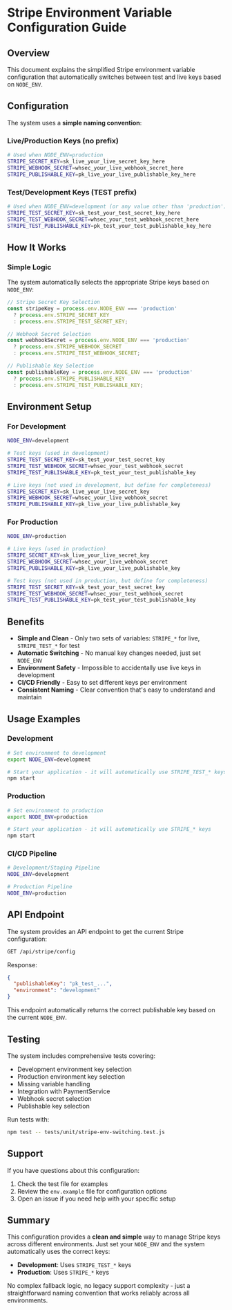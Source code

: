 # Stripe Environment Variable Configuration Guide

## Overview

This document explains the simplified Stripe environment variable configuration that automatically switches between test and live keys based on `NODE_ENV`.

## Configuration

The system uses a **simple naming convention**:

### **Live/Production Keys** (no prefix)
```bash
# Used when NODE_ENV=production
STRIPE_SECRET_KEY=sk_live_your_live_secret_key_here
STRIPE_WEBHOOK_SECRET=whsec_your_live_webhook_secret_here
STRIPE_PUBLISHABLE_KEY=pk_live_your_live_publishable_key_here
```

### **Test/Development Keys** (TEST prefix)
```bash
# Used when NODE_ENV=development (or any value other than 'production')
STRIPE_TEST_SECRET_KEY=sk_test_your_test_secret_key_here
STRIPE_TEST_WEBHOOK_SECRET=whsec_your_test_webhook_secret_here
STRIPE_TEST_PUBLISHABLE_KEY=pk_test_your_test_publishable_key_here
```

## How It Works

### Simple Logic
The system automatically selects the appropriate Stripe keys based on `NODE_ENV`:

```javascript
// Stripe Secret Key Selection
const stripeKey = process.env.NODE_ENV === 'production' 
  ? process.env.STRIPE_SECRET_KEY 
  : process.env.STRIPE_TEST_SECRET_KEY;

// Webhook Secret Selection
const webhookSecret = process.env.NODE_ENV === 'production' 
  ? process.env.STRIPE_WEBHOOK_SECRET 
  : process.env.STRIPE_TEST_WEBHOOK_SECRET;

// Publishable Key Selection
const publishableKey = process.env.NODE_ENV === 'production' 
  ? process.env.STRIPE_PUBLISHABLE_KEY 
  : process.env.STRIPE_TEST_PUBLISHABLE_KEY;
```

## Environment Setup

### For Development
```bash
NODE_ENV=development

# Test keys (used in development)
STRIPE_TEST_SECRET_KEY=sk_test_your_test_secret_key
STRIPE_TEST_WEBHOOK_SECRET=whsec_your_test_webhook_secret
STRIPE_TEST_PUBLISHABLE_KEY=pk_test_your_test_publishable_key

# Live keys (not used in development, but define for completeness)
STRIPE_SECRET_KEY=sk_live_your_live_secret_key
STRIPE_WEBHOOK_SECRET=whsec_your_live_webhook_secret
STRIPE_PUBLISHABLE_KEY=pk_live_your_live_publishable_key
```

### For Production
```bash
NODE_ENV=production

# Live keys (used in production)
STRIPE_SECRET_KEY=sk_live_your_live_secret_key
STRIPE_WEBHOOK_SECRET=whsec_your_live_webhook_secret
STRIPE_PUBLISHABLE_KEY=pk_live_your_live_publishable_key

# Test keys (not used in production, but define for completeness)
STRIPE_TEST_SECRET_KEY=sk_test_your_test_secret_key
STRIPE_TEST_WEBHOOK_SECRET=whsec_your_test_webhook_secret
STRIPE_TEST_PUBLISHABLE_KEY=pk_test_your_test_publishable_key
```

## Benefits

- **Simple and Clean** - Only two sets of variables: `STRIPE_*` for live, `STRIPE_TEST_*` for test
- **Automatic Switching** - No manual key changes needed, just set `NODE_ENV`
- **Environment Safety** - Impossible to accidentally use live keys in development
- **CI/CD Friendly** - Easy to set different keys per environment
- **Consistent Naming** - Clear convention that's easy to understand and maintain

## Usage Examples

### Development
```bash
# Set environment to development
export NODE_ENV=development

# Start your application - it will automatically use STRIPE_TEST_* keys
npm start
```

### Production
```bash
# Set environment to production
export NODE_ENV=production

# Start your application - it will automatically use STRIPE_* keys
npm start
```

### CI/CD Pipeline
```bash
# Development/Staging Pipeline
NODE_ENV=development

# Production Pipeline
NODE_ENV=production
```

## API Endpoint

The system provides an API endpoint to get the current Stripe configuration:

```bash
GET /api/stripe/config
```

Response:
```json
{
  "publishableKey": "pk_test_...",
  "environment": "development"
}
```

This endpoint automatically returns the correct publishable key based on the current `NODE_ENV`.

## Testing

The system includes comprehensive tests covering:
- Development environment key selection
- Production environment key selection
- Missing variable handling
- Integration with PaymentService
- Webhook secret selection
- Publishable key selection

Run tests with:
```bash
npm test -- tests/unit/stripe-env-switching.test.js
```

## Support

If you have questions about this configuration:
1. Check the test file for examples
2. Review the `env.example` file for configuration options
3. Open an issue if you need help with your specific setup

## Summary

This configuration provides a **clean and simple** way to manage Stripe keys across different environments. Just set your `NODE_ENV` and the system automatically uses the correct keys:

- **Development**: Uses `STRIPE_TEST_*` keys
- **Production**: Uses `STRIPE_*` keys

No complex fallback logic, no legacy support complexity - just a straightforward naming convention that works reliably across all environments.
